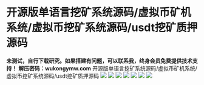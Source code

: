 # 开源版单语言挖矿系统源码/虚拟币矿机系统/虚拟币挖矿系统源码/usdt挖矿质押源码

**未测试，自行下载研究。如果搭建有问题，可以联系我，终身会员免费提供技术支持！**
**解压密码：wukongymw.com**
开源版单语言挖矿系统源码/虚拟币矿机系统/虚拟币挖矿系统源码/usdt挖矿质押源码
[![](https://wukongymw.com/wp-content/uploads/2023/06/1687359152-d1d70eded125be8.jpg)](https://wukongymw.com/wp-content/uploads/2023/06/1687359152-d1d70eded125be8.jpg)
[![](https://wukongymw.com/wp-content/uploads/2023/06/1687359151-83c89337a5dcd2a.jpg)](https://wukongymw.com/wp-content/uploads/2023/06/1687359151-83c89337a5dcd2a.jpg)
[![](https://wukongymw.com/wp-content/uploads/2023/06/1687359150-13043ef04201539.jpg)](https://wukongymw.com/wp-content/uploads/2023/06/1687359150-13043ef04201539.jpg)
[![](https://wukongymw.com/wp-content/uploads/2023/06/1687359149-838b8118e9614a2.jpg)](https://wukongymw.com/wp-content/uploads/2023/06/1687359149-838b8118e9614a2.jpg)
[![](https://wukongymw.com/wp-content/uploads/2023/06/1687359148-bfb97dd6ed877d2.jpg)](https://wukongymw.com/wp-content/uploads/2023/06/1687359148-bfb97dd6ed877d2.jpg)
[![](https://wukongymw.com/wp-content/uploads/2023/06/1687359148-615d9e75aff0228.jpg)](https://wukongymw.com/wp-content/uploads/2023/06/1687359148-615d9e75aff0228.jpg)
[![](https://wukongymw.com/wp-content/uploads/2023/06/1687359147-3e06fb9672f4604.jpg)](https://wukongymw.com/wp-content/uploads/2023/06/1687359147-3e06fb9672f4604.jpg)